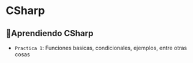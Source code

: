 # CSharp
## :hammer:Aprendiendo CSharp
- `Practica 1`: Funciones basicas, condicionales, ejemplos, entre otras cosas
